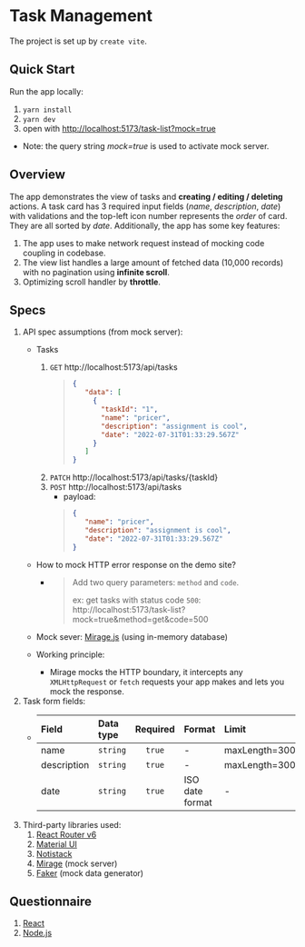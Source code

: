 # Task Management
The project is set up by `create vite`.

## Quick Start
Run the app locally:
1. `yarn install`
2. `yarn dev`
3. open with [http://localhost:5173/task-list?mock=true](http://localhost:5173/task-list?mock=true)
- Note: the query string *mock=true* is used to activate mock server.

## Overview
The app demonstrates the view of tasks and **creating / editing / deleting**  actions. A task card has 3 required input fields (*name*, *description*, *date*) with validations and the top-left icon number represents the *order* of card. 
They are all sorted by *date*.
Additionally, the app has some key features:
1. The app uses to make network request instead of mocking code coupling in codebase.
2. The view list handles a large amount of fetched data (10,000 records) with no pagination using **infinite scroll**.
3. Optimizing scroll handler by **throttle**.



## Specs
1. API spec assumptions (from mock server):
   - Tasks
      1. `GET` http://localhost:5173/api/tasks
         > ```json
         > {
         >    "data": [
         >      {
         >        "taskId": "1",
         >        "name": "pricer",
         >        "description": "assignment is cool",
         >        "date": "2022-07-31T01:33:29.567Z"
         >      }
         >    ]
         > }
         > ```
      2. `PATCH` http://localhost:5173/api/tasks/{taskId}
      3. `POST` http://localhost:5173/api/tasks
         - payload:
         > ```json
         > {
         >    "name": "pricer",
         >    "description": "assignment is cool",
         >    "date": "2022-07-31T01:33:29.567Z"
         > }
         > ```
   - How to mock HTTP error response on the demo site?
     - > Add two query parameters: `method` and `code`. 
       > 
       >  ex: get tasks with status code `500`: http://localhost:5173/task-list?mock=true&method=get&code=500
       
   - Mock sever: [Mirage.js](https://miragejs.com/docs/getting-started/introduction/) (using in-memory database)
   - Working principle:
     - Mirage mocks the HTTP boundary, it intercepts any `XMLHttpRequest` or `fetch` requests your app makes and lets you mock the response.
2. Task form fields:
    -   | Field | Data type | Required |     Format      | Limit         |
        |:----------|:---------|:---------------:|:--------------|   :-----      |
        | name | `string`  | `true`   |        -        | maxLength=300 |
        | description | `string`  | `true`     |        -        | maxLength=300 |
        | date | `string`  | `true`     | ISO date format | -             |
3. Third-party libraries used:
   1. [React Router v6](https://reactrouter.com/en/main/start/overview)
   2. [Material UI](https://mui.com/)
   3. [Notistack](https://notistack.com/)
   4. [Mirage](https://miragejs.com/docs/getting-started/introduction/) (mock server)
   5. [Faker](https://fakerjs.dev/) (mock data generator)

## Questionnaire
1. [React](./questionnaire/React/README.md)
1. [Node.js](./questionnaire/NodeJS/README.md)

